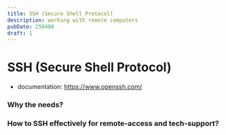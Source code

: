 ```yaml
---
title: SSH (Secure Shell Protocol)
description: working with remote computers
pubDate: 250408
draft: 1
---
```


# SSH (Secure Shell Protocol)

- documentation: https://www.openssh.com/
### Why the needs?
### How to SSH effectively for remote-access and tech-support?

